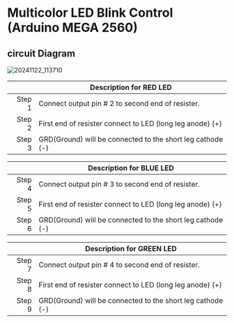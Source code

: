 # Multicolor LED Blink Control (Arduino MEGA 2560)

## circuit Diagram
![20241122_113710](https://github.com/user-attachments/assets/f3b1d594-fed3-439d-bc51-a5ba3b41884f)

|  | Description for RED LED |
|-----:|-----------|
| Step 1| Connect output pin # 2 to second end of resister.|
| Step 2| First end of resister connect to LED (long leg anode) (+)|
| Step 3| GRD(Ground) will be connected to the short leg cathode (-)|

|  | Description for BLUE LED |
|-----:|-----------|
| Step 4| Connect output pin # 3 to second end of resister.|
| Step 5| First end of resister connect to LED (long leg anode) (+)|
| Step 6| GRD(Ground) will be connected to the short leg cathode (-)|

|  | Description for GREEN LED |
|-----:|-----------|
| Step 7| Connect output pin # 4 to second end of resister.|
| Step 8| First end of resister connect to LED (long leg anode) (+)|
| Step 9| GRD(Ground) will be connected to the short leg cathode (-)|

